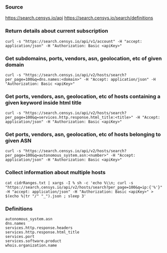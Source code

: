### Source
https://search.censys.io/api
https://search.censys.io/search/definitions

### Return details about current subscription
```
curl -s "https://search.censys.io/api/v1/account" -H "accept: application/json" -H "Authorization: Basic <apiKey>"
```

### Get subdomains, ports, vendors, asn, geolocation, etc of given domain
```
curl -s "https://search.censys.io/api/v2/hosts/search?per_page=100&q=dns.names:<domain>" -H "Accept: application/json" -H "Authorization: Basic <apiKey>"
```

### Get ports, vendors, asn, geolocation, etc of hosts containing a given keyword inside html title
```
curl -s "https://search.censys.io/api/v2/hosts/search?per_page=100&q=services.http.response.html_title:<title>" -H "Accept: application/json" -H "Authorization: Basic <apiKey>"
```

### Get ports, vendors, asn, geolocation, etc of hosts belonging to given ASN
```
curl -s "https://search.censys.io/api/v2/hosts/search?per_page=100&q=autonomous_system.asn:<number>" -H "Accept: application/json" -H "Authorization: Basic <apiKey>"
```

### Collect information about multiple hosts
```
cat cidrRanges.txt | xargs -I % sh -c 'echo %\\n; curl -s "https://search.censys.io/api/v2/hosts/search?per_page=100&q=ip:{'%'}" -H "accept: application/json" -H "Authorization: Basic <apiKey>" > $(echo %|tr "/" "_").json ; sleep 3'
```

### Definitions
```
autonomous_system.asn
dns.names
services.http.response.headers
services.http.response.html_title
services.port
services.software.product
whois.organization.name
```

